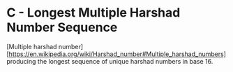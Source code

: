 # C - Longest Multiple Harshad Number Sequence

[Multiple harshad number][https://en.wikipedia.org/wiki/Harshad_number#Multiple_harshad_numbers] producing the longest sequence of unique harshad numbers in base 16.
